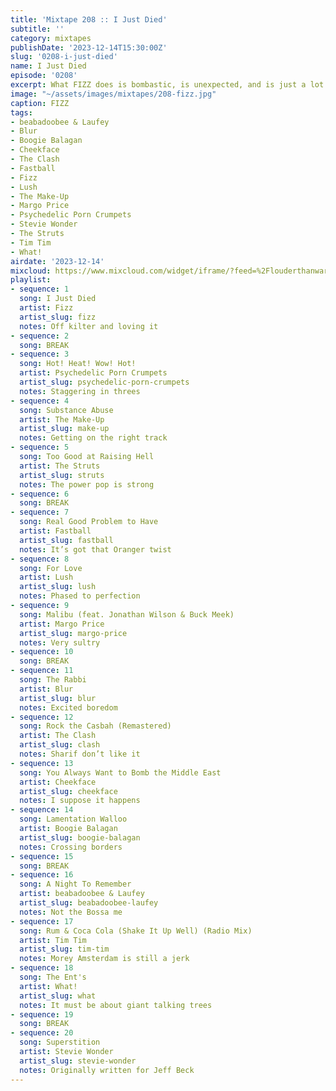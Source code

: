 ```yaml
---
title: 'Mixtape 208 :: I Just Died'
subtitle: ''
category: mixtapes
publishDate: '2023-12-14T15:30:00Z'
slug: '0208-i-just-died'
name: I Just Died
episode: '0208'
excerpt: What FIZZ does is bombastic, is unexpected, and is just a lot of fun.
image: "~/assets/images/mixtapes/208-fizz.jpg"
caption: FIZZ
tags:
- beabadoobee & Laufey
- Blur
- Boogie Balagan
- Cheekface
- The Clash
- Fastball
- Fizz
- Lush
- The Make-Up
- Margo Price
- Psychedelic Porn Crumpets
- Stevie Wonder
- The Struts
- Tim Tim
- What!
airdate: '2023-12-14'
mixcloud: https://www.mixcloud.com/widget/iframe/?feed=%2Flouderthanwar%2Fthe-mixtape-208-i-just-died-2023-12-14%2F&hide_artwork=1&hide_cover=1
playlist:
- sequence: 1
  song: I Just Died
  artist: Fizz
  artist_slug: fizz
  notes: Off kilter and loving it
- sequence: 2
  song: BREAK
- sequence: 3
  song: Hot! Heat! Wow! Hot!
  artist: Psychedelic Porn Crumpets
  artist_slug: psychedelic-porn-crumpets
  notes: Staggering in threes
- sequence: 4
  song: Substance Abuse
  artist: The Make-Up
  artist_slug: make-up
  notes: Getting on the right track
- sequence: 5
  song: Too Good at Raising Hell
  artist: The Struts
  artist_slug: struts
  notes: The power pop is strong
- sequence: 6
  song: BREAK
- sequence: 7
  song: Real Good Problem to Have
  artist: Fastball
  artist_slug: fastball
  notes: It’s got that Oranger twist
- sequence: 8
  song: For Love
  artist: Lush
  artist_slug: lush
  notes: Phased to perfection
- sequence: 9
  song: Malibu (feat. Jonathan Wilson & Buck Meek)
  artist: Margo Price
  artist_slug: margo-price
  notes: Very sultry
- sequence: 10
  song: BREAK
- sequence: 11
  song: The Rabbi
  artist: Blur
  artist_slug: blur
  notes: Excited boredom
- sequence: 12
  song: Rock the Casbah (Remastered)
  artist: The Clash
  artist_slug: clash
  notes: Sharif don’t like it
- sequence: 13
  song: You Always Want to Bomb the Middle East
  artist: Cheekface
  artist_slug: cheekface
  notes: I suppose it happens
- sequence: 14
  song: Lamentation Walloo
  artist: Boogie Balagan
  artist_slug: boogie-balagan
  notes: Crossing borders
- sequence: 15
  song: BREAK
- sequence: 16
  song: A Night To Remember
  artist: beabadoobee & Laufey
  artist_slug: beabadoobee-laufey
  notes: Not the Bossa me
- sequence: 17
  song: Rum & Coca Cola (Shake It Up Well) (Radio Mix)
  artist: Tim Tim
  artist_slug: tim-tim
  notes: Morey Amsterdam is still a jerk
- sequence: 18
  song: The Ent's
  artist: What!
  artist_slug: what
  notes: It must be about giant talking trees
- sequence: 19
  song: BREAK
- sequence: 20
  song: Superstition
  artist: Stevie Wonder
  artist_slug: stevie-wonder
  notes: Originally written for Jeff Beck
---
```


